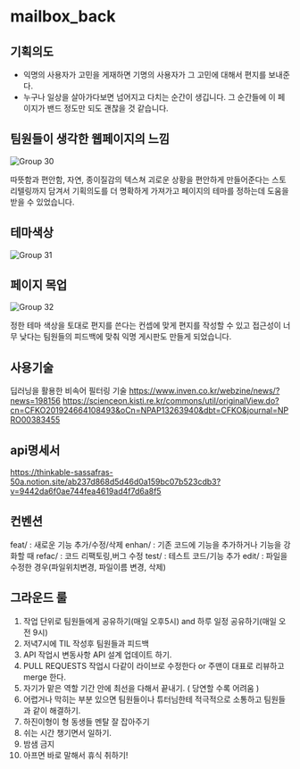 # mailbox_back

## 기획의도 
- 익명의 사용자가 고민을 게재하면 기명의 사용자가 그 고민에 대해서 편지를 보내준다.
- 누구나 일상을 살아가다보면 넘어지고 다치는 순간이 생깁니다. 그 순간들에 이 페이지가 밴드 정도만 되도 괜찮을 것 같습니다.

## 팀원들이 생각한 웹페이지의 느낌

![Group 30](https://user-images.githubusercontent.com/55477835/177790010-706e97b8-a65c-4009-aafc-d40aef1a8292.png)

따뜻함과 편안함, 자연, 종이질감의 텍스쳐 괴로운 상황을 편안하게 만들어준다는 스토리텔링까지 담겨서 기획의도를 더 명확하게 가져가고 페이지의 테마를 정하는데 도움을 받을 수 있었습니다.

## 테마색상

![Group 31](https://user-images.githubusercontent.com/55477835/177790475-5b13c5f2-38d9-4801-8e50-ca58aa3c2594.png)

## 페이지 목업
![Group 32](https://user-images.githubusercontent.com/55477835/177790644-e2f3110d-139f-429c-9703-f715efa7894b.png)

정한 테마 색상을 토대로 편지를 쓴다는 컨셉에 맞게 편지를 작성할 수 있고 접근성이 너무 낮다는 팀원들의 피드백에 맞춰 익명 게시판도 만들게 되었습니다.

## 사용기술
딥러닝을 활용한 비속어 필터링 기술
https://www.inven.co.kr/webzine/news/?news=198156
https://scienceon.kisti.re.kr/commons/util/originalView.do?cn=CFKO201924664108493&oCn=NPAP13263940&dbt=CFKO&journal=NPRO00383455

## api명세서 
https://thinkable-sassafras-50a.notion.site/ab237d868d5d46d0a159bc07b523cdb3?v=9442da6f0ae744fea4619ad4f7d6a8f5

## 컨벤션
feat/ : 새로운 기능 추가/수정/삭제
enhan/ : 기존 코드에 기능을 추가하거나 기능을 강화할 때
refac/ : 코드 리팩토링,버그 수정
test/ : 테스트 코드/기능 추가
edit/ : 파일을 수정한 경우(파일위치변경, 파일이름 변경, 삭제)

## 그라운드 룰
1. 작업 단위로 팀원들에게 공유하기(매일 오후5시) and 하루 일정 공유하기(매일 오전 9시)
2. 저녁7시에 TIL 작성후 팀원들과 피드백
3. API 작업시 변동사항 API 설계 업데이트 하기.
4. PULL REQUESTS 작업시 다같이 라이브로 수정한다 or 주맨이 대표로 리뷰하고 merge 한다.
5. 자기가 맡은 역할 기간 안에 최선을 다해서 끝내기. ( 당연할 수록 어려움 )
6. 어렵거나 막히는 부분 있으면 팀원들이나 튜터님한테 적극적으로 소통하고 팀원들과 같이 해결하기.
7. 하진이형이 형 동생들 멘탈 잘 잡아주기
8. 쉬는 시간 챙기면서 일하기.
9. 밤샘 금지
10. 아프면 바로 말해서 휴식 취하기!
